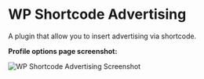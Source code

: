 <h1>WP Shortcode Advertising</h1>
<p>A plugin that allow you to insert advertising via shortcode.</p>
<p><b>Profile options page screenshot:</b></p>
<p><img src="//i.imgur.com/GIGG5Om.png" alt="WP Shortcode Advertising Screenshot" /></p>